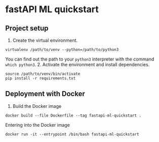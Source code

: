 # fastAPI ML quickstart

## Project setup
1. Create the virtual environment.
```
virtualenv /path/to/venv --python=/path/to/python3
```
You can find out the path to your `python3` interpreter with the command `which python3`.
2. Activate the environment and install dependencies.
```
source /path/to/venv/bin/activate
pip install -r requirements.txt
```

## Deployment with Docker
1. Build the Docker image
```
docker build --file Dockerfile --tag fastapi-ml-quickstart .
```

Entering into the Docker image
```
docker run -it --entrypoint /bin/bash fastapi-ml-quickstart
```

